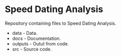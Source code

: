 # Speed Dating Analysis
Repository containing files to Speed Dating Analysis.

- data - Data.
- docs - Documentation.
- outputs - Outut from code.
- src - Source code.
